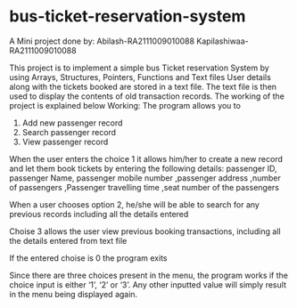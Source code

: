 # bus-ticket-reservation-system

A Mini project done by:
Abilash-RA2111009010088
Kapilashiwaa-RA2111009010088

This project is to implement a simple bus Ticket reservation System by using Arrays, Structures, Pointers, Functions and Text files 
User details along with the tickets booked are stored in a text file. The text file is then used to display the contents of old transaction records. The working of the project is explained below
Working: The program allows you to 
1)	Add new passenger record
2)	Search passenger record
3)	View passenger record

When the user enters the choice 1 it allows him/her to create a new record and let them book tickets by entering the following details: passenger ID, passenger Name, passenger mobile number ,passenger address ,number of passengers ,Passenger travelling time ,seat number of the passengers

When a user chooses option 2, he/she will be able to search for any previous records including all the details entered

Choise 3 allows the user view previous booking transactions, including all the details entered from text file

If the entered choise is 0 the program exits

Since there are three choices present in the menu, the program works if the choice input is either ‘1’, ‘2’ or ‘3’. Any other inputted value will simply result in the menu being displayed again. 
